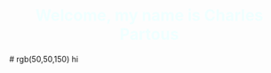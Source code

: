 <h1 align="center" title="Thanks for coming!" style="color:Azure">
  Welcome, my name is Charles Partous
</h1>
# rgb(50,50,150) hi
